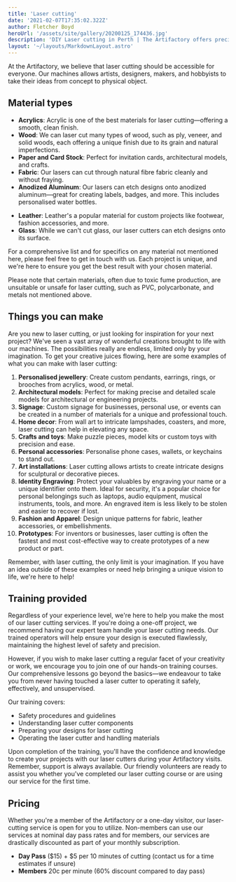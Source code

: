 ```yaml
---
title: 'Laser cutting'
date: '2021-02-07T17:35:02.322Z'
author: Fletcher Boyd
heroUrl: '/assets/site/gallery/20200125_174436.jpg'
description: 'DIY Laser cutting in Perth | The Artifactory offers precision cutting for a variety of materials.. Experience innovative fabrication and bring your designs to life!'
layout: '~/layouts/MarkdownLayout.astro'
---
```


At the Artifactory, we believe that laser cutting should be accessible for everyone. Our machines allows artists, designers, makers, and hobbyists to take their ideas from concept to physical object. 

## Material types

* **Acrylics**: Acrylic is one of the best materials for laser cutting—offering a smooth, clean finish.
* **Wood**: We can laser cut many types of wood, such as ply, veneer, and solid woods, each offering a unique finish due to its grain and natural imperfections.
* **Paper and Card Stock**: Perfect for invitation cards, architectural models, and crafts.
* **Fabric**: Our lasers can cut through natural fibre fabric cleanly and without fraying.
* **Anodized Aluminum**: Our lasers can etch designs onto anodized aluminum—great for creating labels, badges, and more. This includes personalised water bottles.
- **Leather**: Leather's a popular material for custom projects like footwear, fashion accessories, and more.
- **Glass**: While we can't cut glass, our laser cutters can etch designs onto its surface.

For a comprehensive list and for specifics on any material not mentioned here, please feel free to get in touch with us. Each project is unique, and we're here to ensure you get the best result with your chosen material.

Please note that certain materials, often due to toxic fume production, are unsuitable or unsafe for laser cutting, such as PVC, polycarbonate, and metals not mentioned above.

## Things you can make

Are you new to laser cutting, or just looking for inspiration for your next project? We've seen a vast array of wonderful creations brought to life with our machines. The possibilities really are endless, limited only by your imagination. To get your creative juices flowing, here are some examples of what you can make with laser cutting:

1. **Personalised jewellery**: Create custom pendants, earrings, rings, or brooches from acrylics, wood, or metal.
2. **Architectural models**: Perfect for making precise and detailed scale models for architectural or engineering projects.
3. **Signage**: Custom signage for businesses, personal use, or events can be created in a number of materials for a unique and professional touch.
4. **Home decor**: From wall art to intricate lampshades, coasters, and more, laser cutting can help in elevating any space.
5. **Crafts and toys**: Make puzzle pieces, model kits or custom toys with precision and ease.
6. **Personal accessories**: Personalise phone cases, wallets, or keychains to stand out.
7. **Art installations**: Laser cutting allows artists to create intricate designs for sculptural or decorative pieces.
8. **Identity Engraving**: Protect your valuables by engraving your name or a unique identifier onto them. Ideal for security, it's a popular choice for personal belongings such as laptops, audio equipment, musical instruments, tools, and more. An engraved item is less likely to be stolen and easier to recover if lost.
9. **Fashion and Apparel**: Design unique patterns for fabric, leather accessories, or embellishments.
10. **Prototypes**: For inventors or businesses, laser cutting is often the fastest and most cost-effective way to create prototypes of a new product or part.

Remember, with laser cutting, the only limit is your imagination. If you have an idea outside of these examples or need help bringing a unique vision to life, we're here to help!

## Training provided

Regardless of your experience level, we're here to help you make the most of our laser cutting services. If you're doing a one-off project, we recommend having our expert team handle your laser cutting needs. Our trained operators will help ensure your design is executed flawlessly, maintaining the highest level of safety and precision.

However, if you wish to make laser cutting a regular facet of your creativity or work, we encourage you to join one of our hands-on training courses. Our comprehensive lessons go beyond the basics—we endeavour to take you from never having touched a laser cutter to operating it safely, effectively, and unsupervised.

Our training covers:
* Safety procedures and guidelines
* Understanding laser cutter components
* Preparing your designs for laser cutting
* Operating the laser cutter and handling materials

Upon completion of the training, you'll have the confidence and knowledge to create your projects with our laser cutters during your Artifactory visits.
Remember, support is always available. Our friendly volunteers are ready to assist you whether you've completed our laser cutting course or are using our service for the first time.

## Pricing

Whether you're a member of the Artifactory or a one-day visitor, our laser-cutting service is open for you to utilize. Non-members can use our services at nominal day pass rates and for members, our services are drastically discounted as part of your monthly subscription.

* **Day Pass** ($15) + $5 per 10 minutes of cutting (contact us for a time estimates if unsure)
* **Members** 20c per minute (60% discount compared to day pass)
